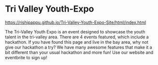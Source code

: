 # Tri Valley Youth-Expo

https://rishipappu.github.io/Tri-Valley-Youth-Expo-Site/html/index.html

The Tri-Valley Youth Expo is an event designed to showcase the youth talent in the tri-valley area. There are 4 events featured, which include a hackathon. If you have found this page and live in the bay area, why not give our hackathon a try? We have many awesome features that make it a bit different than your usual hackathon and more fun! Use our website and eventbrite to sign up!
